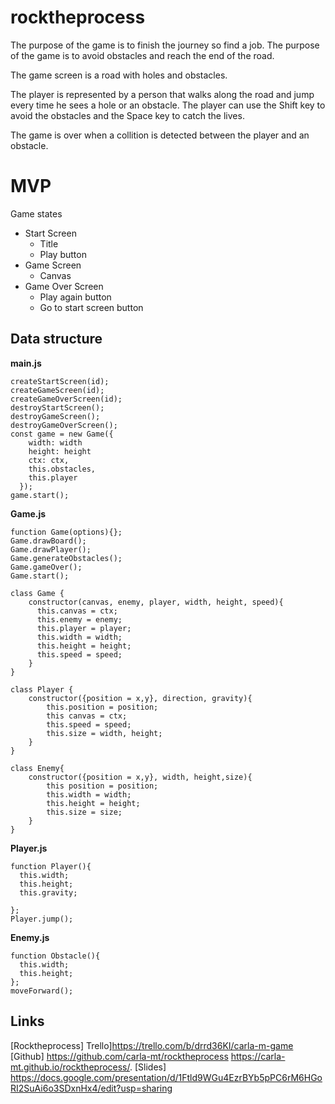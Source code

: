 # rocktheprocess
The purpose of the game is to finish the journey so find a job. The purpose of the game is to avoid obstacles and reach the end of the road.

The game screen is a road with holes and obstacles.

The player is represented by a person that walks along the road and jump every time he sees a hole or an obstacle.
The player can use the Shift key to avoid the obstacles and the Space key to catch the lives.

The game is over when a collition is detected between the player and an obstacle.



# MVP
Game states
* Start Screen
    * Title
    * Play button
* Game Screen
    * Canvas
* Game Over Screen
    * Play again button
    * Go to start screen button


## Data structure
__main.js__
````
createStartScreen(id);
createGameScreen(id);
createGameOverScreen(id);
destroyStartScreen();
destroyGameScreen();
destroyGameOverScreen();
const game = new Game({
    width: width
    height: height
    ctx: ctx,
    this.obstacles,
    this.player
  });
game.start();
````
__Game.js__
````
function Game(options){};
Game.drawBoard();
Game.drawPlayer();
Game.generateObstacles();
Game.gameOver();
Game.start();

class Game {
    constructor(canvas, enemy, player, width, height, speed){
      this.canvas = ctx;
      this.enemy = enemy;
      this.player = player;
      this.width = width;
      this.height = height;
      this.speed = speed;
    }
}

class Player {
    constructor({position = x,y}, direction, gravity){
        this.position = position;
        this canvas = ctx;
        this.speed = speed;
        this.size = width, height;
    }
}

class Enemy{
    constructor({position = x,y}, width, height,size){
        this position = position;
        this.width = width;
        this.height = height;
        this.size = size;
    }
}

````
__Player.js__
````
function Player(){
  this.width;
  this.height;
  this.gravity;

};
Player.jump();
````
__Enemy.js__
````
function Obstacle(){
  this.width;
  this.height;
};
moveForward();
````
## Links
[Rocktheprocess] Trello]https://trello.com/b/drrd36KI/carla-m-game
[Github]
https://github.com/carla-mt/rocktheprocess
https://carla-mt.github.io/rocktheprocess/.
[Slides] https://docs.google.com/presentation/d/1Ftld9WGu4EzrBYb5pPC6rM6HGoRI2SuAi6o3SDxnHx4/edit?usp=sharing
